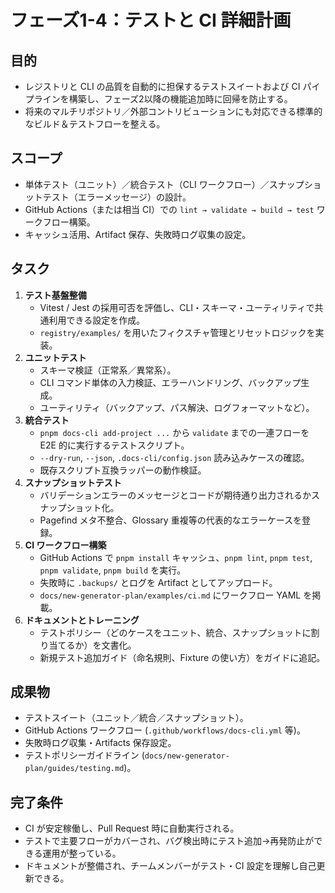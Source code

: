 # フェーズ1-4：テストと CI 詳細計画

## 目的
- レジストリと CLI の品質を自動的に担保するテストスイートおよび CI パイプラインを構築し、フェーズ2以降の機能追加時に回帰を防止する。
- 将来のマルチリポジトリ／外部コントリビューションにも対応できる標準的なビルド＆テストフローを整える。

## スコープ
- 単体テスト（ユニット）／統合テスト（CLI ワークフロー）／スナップショットテスト（エラーメッセージ）の設計。
- GitHub Actions（または相当 CI）での `lint → validate → build → test` ワークフロー構築。
- キャッシュ活用、Artifact 保存、失敗時ログ収集の設定。

## タスク
1. **テスト基盤整備**
   - Vitest / Jest の採用可否を評価し、CLI・スキーマ・ユーティリティで共通利用できる設定を作成。  
   - `registry/examples/` を用いたフィクスチャ管理とリセットロジックを実装。
2. **ユニットテスト**
   - スキーマ検証（正常系／異常系）。  
   - CLI コマンド単体の入力検証、エラーハンドリング、バックアップ生成。  
   - ユーティリティ（バックアップ、パス解決、ログフォーマットなど）。
3. **統合テスト**
   - `pnpm docs-cli add-project ...` から `validate` までの一連フローを E2E 的に実行するテストスクリプト。  
   - `--dry-run`, `--json`, `.docs-cli/config.json` 読み込みケースの確認。  
   - 既存スクリプト互換ラッパーの動作検証。
4. **スナップショットテスト**
   - バリデーションエラーのメッセージとコードが期待通り出力されるかスナップショット化。  
   - Pagefind メタ不整合、Glossary 重複等の代表的なエラーケースを登録。
5. **CI ワークフロー構築**
   - GitHub Actions で `pnpm install` キャッシュ、`pnpm lint`, `pnpm test`, `pnpm validate`, `pnpm build` を実行。  
   - 失敗時に `.backups/` とログを Artifact としてアップロード。  
   - `docs/new-generator-plan/examples/ci.md` にワークフロー YAML を掲載。
6. **ドキュメントとトレーニング**
   - テストポリシー（どのケースをユニット、統合、スナップショットに割り当てるか）を文書化。  
   - 新規テスト追加ガイド（命名規則、Fixture の使い方）をガイドに追記。

## 成果物
- テストスイート（ユニット／統合／スナップショット）。
- GitHub Actions ワークフロー (`.github/workflows/docs-cli.yml` 等)。
- 失敗時ログ収集・Artifacts 保存設定。
- テストポリシーガイドライン (`docs/new-generator-plan/guides/testing.md`)。

## 完了条件
- CI が安定稼働し、Pull Request 時に自動実行される。
- テストで主要フローがカバーされ、バグ検出時にテスト追加→再発防止ができる運用が整っている。
- ドキュメントが整備され、チームメンバーがテスト・CI 設定を理解し自己更新できる。
